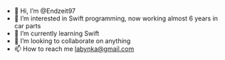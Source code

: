 - 👋 Hi, I’m @Endzeit97
- 👀 I’m interested in Swift programming, now working almost 6 years in car parts
- 🌱 I’m currently learning Swift
- 💞️ I’m looking to collaborate on anything
- 📫 How to reach me labynka@gmail.com

<!---
Endzeit97/Endzeit97 is a ✨ special ✨ repository because its `README.md` (this file) appears on your GitHub profile.
You can click the Preview link to take a look at your changes.
--->
